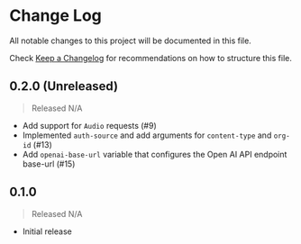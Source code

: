# Change Log

All notable changes to this project will be documented in this file.

Check [Keep a Changelog](http://keepachangelog.com/) for recommendations on how to structure this file.


## 0.2.0 (Unreleased)
> Released N/A

* Add support for `Audio` requests (#9)
* Implemented `auth-source` and add arguments for `content-type` and `org-id` (#13)
* Add `openai-base-url` variable that configures the Open AI API endpoint base-url (#15)

## 0.1.0
> Released N/A

* Initial release
